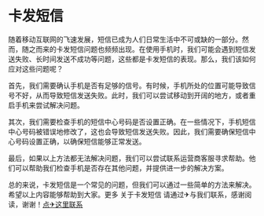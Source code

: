 # 卡发短信

随着移动互联网的飞速发展，短信已成为人们日常生活中不可或缺的一部分。然而，随之而来的卡发短信问题也频频出现。在使用手机时，我们可能会遇到短信发送失败、长时间发送不成功等问题，这些都是卡发短信的表现。那么，我们该如何应对这些问题呢？

首先，我们需要确认手机是否有足够的信号。有时候，手机所处的位置可能导致信号不好，从而导致短信发送失败。此时，我们可以尝试移动到开阔的地方，或者重启手机来尝试解决问题。

其次，我们需要检查手机的短信中心号码是否设置正确。在一些情况下，手机短信中心号码被错误地修改了，这也会导致短信发送失败。因此，我们需要确保短信中心号码设置正确，以确保短信能够正常发送。

最后，如果以上方法都无法解决问题，我们可以尝试联系运营商客服寻求帮助。他们可以帮助我们检查手机是否存在其他问题，并提供进一步的解决方案。

总的来说，卡发短信是一个常见的问题，但我们可以通过一些简单的方法来解决。希望以上内容能够帮助到大家。更多 关于卡发短信 请通过✈与我们联系，感谢阅读，谢谢！[点✈这里联系](https://lm.k02.cc)